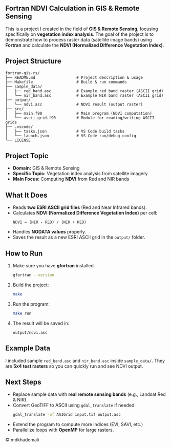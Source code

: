 ## Fortran NDVI Calculation in GIS & Remote Sensing

This is a project I created in the field of **GIS & Remote Sensing**, focusing specifically on **vegetation index analysis**. The goal of the project is to demonstrate how to process raster data (satellite image bands) using **Fortran** and calculate the **NDVI (Normalized Difference Vegetation Index)**.

## Project Structure

```
fortran-gis-rs/
├── README.md                  # Project description & usage
├── Makefile                   # Build & run commands
├── sample_data/
│   ├── red_band.asc           # Example red band raster (ASCII grid)
│   └── nir_band.asc           # Example NIR band raster (ASCII grid)
├── output/
│   └── ndvi.asc               # NDVI result (output raster)
├── src/
│   ├── main.f90               # Main program (NDVI computation)
│   └── ascii_grid.f90         # Module for reading/writing ASCII grids
├── .vscode/
│   ├── tasks.json             # VS Code build tasks
│   └── launch.json            # VS Code run/debug config
└── LICENSE
```

## Project Topic

- **Domain:** GIS & Remote Sensing
- **Specific Topic:** Vegetation index analysis from satellite imagery
- **Main Focus:** Computing **NDVI** from Red and NIR bands

## What It Does

- Reads **two ESRI ASCII grid files** (Red and Near Infrared bands).
- Calculates **NDVI (Normalized Difference Vegetation Index)** per cell:
  ```
  NDVI = (NIR - RED) / (NIR + RED)
  ```
- Handles **NODATA values** properly.
- Saves the result as a new ESRI ASCII grid in the `output/` folder.

## How to Run

1. Make sure you have **gfortran** installed.
   ```bash
   gfortran --version
   ```

2. Build the project:
   ```bash
   make
   ```

3. Run the program:
   ```bash
   make run
   ```

4. The result will be saved in:
   ```
   output/ndvi.asc
   ```

## Example Data

I included sample `red_band.asc` and `nir_band.asc` inside `sample_data/`.
They are **5x4 test rasters** so you can quickly run and see NDVI output.


## Next Steps

- Replace sample data with **real remote sensing bands** (e.g., Landsat Red & NIR).
- Convert GeoTIFF to ASCII using `gdal_translate` if needed:
  ```bash
  gdal_translate -of AAIGrid input.tif output.asc
  ```
- Extend the program to compute more indices (EVI, SAVI, etc.)
- Parallelize loops with **OpenMP** for large rasters.

© mdkhademali
